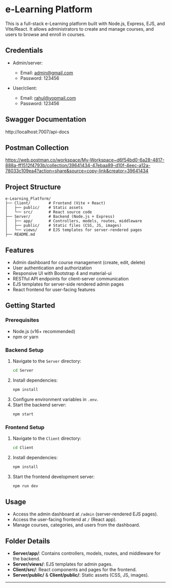 # e-Learning Platform

This is a full-stack e-Learning platform built with Node.js, Express, EJS, and Vite/React. It allows administrators to create and manage courses, and users to browse and enroll in courses.

## Credentials

- Admin/server:
  - Email: admin@gmail.com
  - Password: 123456
- User/client:

  - Email: rahul@yopmail.com
  - Password: 123456

## Swagger Documentation

http://localhost:7007/api-docs

## Postman Collection

https://web.postman.co/workspace/My-Workspace~d6f54bd0-6a28-4817-888a-ff1512f4793b/collection/39641434-47ebaa89-d10f-4eec-a12a-78033c109ea4?action=share&source=copy-link&creator=39641434

## Project Structure

```
e-Learning_Platform/
├── Client/        # Frontend (Vite + React)
│   ├── public/    # Static assets
│   └── src/       # React source code
├── Server/        # Backend (Node.js + Express)
│   ├── app/       # Controllers, models, routes, middleware
│   ├── public/    # Static files (CSS, JS, images)
│   └── views/     # EJS templates for server-rendered pages
├── README.md
```

## Features

- Admin dashboard for course management (create, edit, delete)
- User authentication and authorization
- Responsive UI with Bootstrap 4 and material-ui
- RESTful API endpoints for client-server communication
- EJS templates for server-side rendered admin pages
- React frontend for user-facing features

## Getting Started

### Prerequisites

- Node.js (v16+ recommended)
- npm or yarn

### Backend Setup

1. Navigate to the `Server` directory:
   ```bash
   cd Server
   ```
2. Install dependencies:
   ```bash
   npm install
   ```
3. Configure environment variables in `.env`.
4. Start the backend server:
   ```bash
   npm start
   ```

### Frontend Setup

1. Navigate to the `Client` directory:
   ```bash
   cd Client
   ```
2. Install dependencies:
   ```bash
   npm install
   ```
3. Start the frontend development server:
   ```bash
   npm run dev
   ```

## Usage

- Access the admin dashboard at `/admin` (server-rendered EJS pages).
- Access the user-facing frontend at `/` (React app).
- Manage courses, categories, and users from the dashboard.

## Folder Details

- **Server/app/**: Contains controllers, models, routes, and middleware for the backend.
- **Server/views/**: EJS templates for admin pages.
- **Client/src/**: React components and pages for the frontend.
- **Server/public/** & **Client/public/**: Static assets (CSS, JS, images).

---
